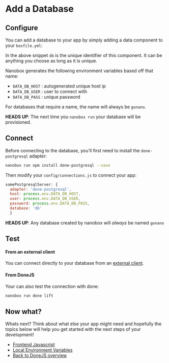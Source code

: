 # Add a Database

## Configure
You can add a database to your app by simply adding a data component to your `boxfile.yml`:

<div class="meta" data-class="snippet" data-optional-components="postgres,mysql,mongo" ></div>

In the above snippet `db` is the unique identifier of this component. It can be anything you choose as long as it is unique.

Nanobox generates the following environment variables based off that name:

* `DATA_DB_HOST` : autogenerated unique host ip
* `DATA_DB_USER` : user to connect with
* `DATA_DB_PASS` : unique password

For databases that require a name, the name will always be `gonano`.

**HEADS UP**: The next time you `nanobox run` your database will be provisioned.

## Connect
Before connecting to the database, you'll first need to install the `done-postgresql` adapter:

```bash
nanobox run npm install done-postgresql --save
```

Then modify your `config/connections.js` to connect your app:

```javascript
somePostgresqlServer: {
  adapter: 'done-postgresql',
  host: process.env.DATA_DB_HOST,
  user: process.env.DATA_DB_USER,
  password: process.env.DATA_DB_PASS,
  database: 'db'
  }
```

**HEADS UP**: Any database created by nanobox will *always* be named `gonano`

## Test

#### From an external client
You can connect directly to your database from an <a href="https://docs.nanobox.io/data-management/managing-local-data/" target="\_blank">external client</a>.

#### From DoneJS
Your can also test the connection with done:

```bash
nanobox run done lift
```

## Now what?
Whats next? Think about what else your app might need and hopefully the topics below will help you get started with the next steps of your development!

* [Frontend Javascript](/nodejs/done/frontend-javascript)
* [Local Environment Variables](/nodejs/done/local-evars)
* [Back to DoneJS overview](/nodejs/done)
